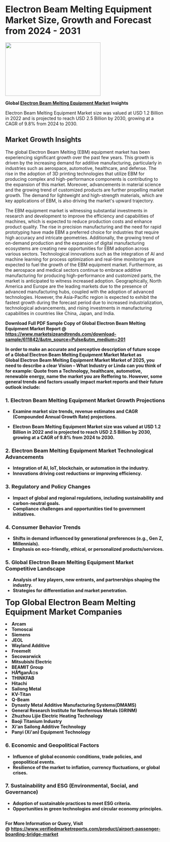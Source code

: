 <H1>Electron Beam Melting Equipment Market Size, Growth and Forecast from 2024 - 2031</H1><img class="aligncenter size-medium wp-image-584254" src="https://thirdeyenews.in/wp-content/uploads/2024/09/Global-Market-Research-300x168.jpeg" alt="" width="300" height="168" /><p><strong>Global&nbsp;<a href="https://www.marketsizeandtrends.com/download-sample/611842/&amp;utm_source=Pulse&amp;utm_medium=201">Electron Beam Melting Equipment Market</a> Insights</strong></p><p>Electron Beam Melting Equipment Market size was valued at USD 1.2 Billion in 2022 and is projected to reach USD 2.5 Billion by 2030, growing at a CAGR of 9.8% from 2024 to 2030.</p><p><h2>Market Growth Insights</h2> <p>The global Electron Beam Melting (EBM) equipment market has been experiencing significant growth over the past few years. This growth is driven by the increasing demand for additive manufacturing, particularly in industries such as aerospace, automotive, healthcare, and defense. The rise in the adoption of 3D printing technologies that utilize EBM for producing complex and high-performance components is contributing to the expansion of this market. Moreover, advancements in material science and the growing trend of customized products are further propelling market growth. The demand for lightweight and high-strength materials, which are key applications of EBM, is also driving the market's upward trajectory.</p> <p><strong></strong></p> <p>The EBM equipment market is witnessing substantial investments in research and development to improve the efficiency and capabilities of machines, which is expected to reduce production costs and enhance product quality. The rise in precision manufacturing and the need for rapid prototyping have made EBM a preferred choice for industries that require high accuracy and intricate geometries. Additionally, the growing trend of on-demand production and the expansion of digital manufacturing ecosystems are creating new opportunities for EBM adoption across various sectors. Technological innovations such as the integration of AI and machine learning for process optimization and real-time monitoring are expected to fuel the growth of the EBM equipment market. Furthermore, as the aerospace and medical sectors continue to embrace additive manufacturing for producing high-performance and customized parts, the market is anticipated to witness increased adoption. Geographically, North America and Europe are the leading markets due to the presence of advanced manufacturing hubs, coupled with the adoption of advanced technologies. However, the Asia-Pacific region is expected to exhibit the fastest growth during the forecast period due to increased industrialization, technological advancements, and rising investments in manufacturing capabilities in countries like China, Japan, and India.</p> <p><strong></p><p><span class=""><strong>Download Full PDF Sample Copy of Global Electron Beam Melting Equipment Market Report</strong> @ <a href="https://www.marketsizeandtrends.com/download-sample/611842/&amp;utm_source=Pulse&amp;utm_medium=201" target="_blank">https://www.marketsizeandtrends.com/download-sample/611842/&amp;utm_source=Pulse&amp;utm_medium=201</a></span></p><p>In order to make an accurate and perceptive description of future scope of a Global&nbsp;Electron Beam Melting Equipment Market Market as Global&nbsp;Electron Beam Melting Equipment Market Market of 2025, you need to describe a clear Vision &ndash; What Industry or Linda can you think of for example: Quote from a Technology, healthcare, automotive, renewable energy, name the market you are Reffering to. However, some general trends and factors usually impact market reports and their future outlook include:</p><h3>1.&nbsp;<strong>Electron Beam Melting Equipment Market Growth Projections</strong></h3><ul><li>Examine market size trends, revenue estimates and CAGR (Compounded Annual Growth Rate) projections.</li><li><p>Electron Beam Melting Equipment Market size was valued at USD 1.2 Billion in 2022 and is projected to reach USD 2.5 Billion by 2030, growing at a CAGR of 9.8% from 2024 to 2030.</p></li></ul><h3>2.&nbsp;<strong>Electron Beam Melting Equipment Market Technological Advancements</strong></h3><ul><li>Integration of AI, IoT, blockchain, or automation in the industry.</li><li>Innovations driving cost reductions or improving efficiency.</li></ul><h3>3.&nbsp;<strong>Regulatory and Policy Changes</strong></h3><ul><li>Impact of global and regional regulations, including sustainability and carbon-neutral goals.</li><li>Compliance challenges and opportunities tied to government initiatives.</li></ul><h3>4.&nbsp;<strong>Consumer Behavior Trends</strong></h3><ul><li>Shifts in demand influenced by generational preferences (e.g., Gen Z, Millennials).</li><li>Emphasis on eco-friendly, ethical, or personalized products/services.</li></ul><h3>5.&nbsp;<strong>Global Electron Beam Melting Equipment Market Competitive Landscape</strong></h3><ul><li>Analysis of key players, new entrants, and partnerships shaping the industry.</li><li>Strategies for differentiation and market penetration.</li></ul><p data-pm-slice="1 1 []"><span style="color: inherit; font-family: inherit; font-size: 25px;">Top Global Electron Beam Melting Equipment Market Companies</span></p><div class="" data-test-id=""><p><li>Arcam</li><li> Tomoscai</li><li> Siemens</li><li> JEOL</li><li> Wayland Additive</li><li> Freemelt</li><li> Secowarwick</li><li> Mitsubishi Electric</li><li> BEAMIT Group</li><li> HÃ¶ganÃ¤s</li><li> THINKFAB</li><li> Hitachi</li><li> Sailong Metal</li><li> KV-Titan</li><li> Q-Beam</li><li> Dynasty Metal Additive Manufacturing Systems(DMAMS)</li><li> General Research Institute for Nonferrous Metals (GRINM)</li><li> Zhuzhou Lijie Electric Heating Technology</li><li> Baoji Titanium Industry</li><li> Xi'an Sailong Additive Technology</li><li> Panyi (Xi'an) Equipment Technology</li></p></div><h3>6.&nbsp;<strong>Economic and Geopolitical Factors</strong></h3><ul><li>Influence of global economic conditions, trade policies, and geopolitical events.</li><li>Resilience of the market to inflation, currency fluctuations, or global crises.</li></ul><h3>7.&nbsp;<strong>Sustainability and ESG (Environmental, Social, and Governance)</strong></h3><ul><li>Adoption of sustainable practices to meet ESG criteria.</li><li>Opportunities in green technologies and circular economy principles.</li></ul><h2><strong style="font-size: 14px;">For More Information or Query, Visit @&nbsp;</strong><a style="background-color: #ffffff; font-size: 14px;" href="https://www.marketsizeandtrends.com/report/electron-beam-melting-equipment-market/" target="_blank">https://www.verifiedmarketreports.com/product/airport-passenger-boarding-bridge-market</a></h2>
